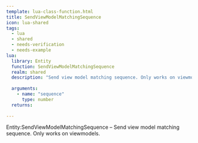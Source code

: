 ```yaml
---
template: lua-class-function.html
title: SendViewModelMatchingSequence
icon: lua-shared
tags:
  - lua
  - shared
  - needs-verification
  - needs-example
lua:
  library: Entity
  function: SendViewModelMatchingSequence
  realm: shared
  description: "Send view model matching sequence. Only works on viewmodels."
  
  arguments:
    - name: "sequence"
      type: number
  returns:
    
---
```


<div class="lua__search__keywords">
Entity:SendViewModelMatchingSequence &#x2013; Send view model matching sequence. Only works on viewmodels.
</div>
